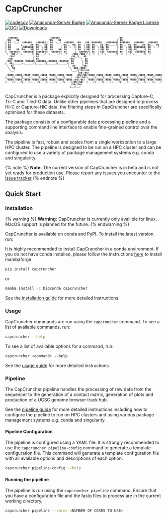 # CapCruncher

[![codecov](https://codecov.io/gh/sims-lab/CapCruncher/branch/master/graph/badge.svg?token=RHIGNMGX09)](https://codecov.io/gh/sims-lab/CapCruncher)
[![Anaconda-Server Badge](https://anaconda.org/bioconda/capcruncher/badges/version.svg)](https://anaconda.org/bioconda/capcruncher)
[![Anaconda-Server Badge License](https://anaconda.org/bioconda/capcruncher/badges/license.svg)](https://anaconda.org/bioconda/capcruncher)
[![DOI](https://zenodo.org/badge/224631087.svg)](https://zenodo.org/badge/latestdoi/224631087)
[![Downloads](https://pepy.tech/badge/capcruncher)](https://pepy.tech/project/capcruncher)

![CapCruncher Logo](docs/img/capcruncher_logo.png)

CapCruncher is a package explicitly designed for processing Capture-C, Tri-C and Tiled-C data. Unlike other pipelines that are designed to process Hi-C or Capture-HiC data, the filtering steps in CapCruncher are specifically optimised for these datasets.

The package consists of a configurable data processing pipeline and a supporting command line interface to enable fine-grained control over the analysis.

The pipeline is fast, robust and scales from a single workstation to a large HPC cluster. The pipeline is designed to be run on a HPC cluster and can be configured to use a variety of package management systems e.g. conda and singularity.

{% note %}
**Note:**
The current version of CapCruncher is in beta and is not yet ready for production use. Please report any issues you encounter to the [issue tracker](https://github.com/sims-lab/CapCruncher/issues/new/choose)
{% endnote %}


## Quick Start

### Installation

{% warning %}
**Warning:**
CapCruncher is currently only availible for linux. MacOS support is planned for the future.
{% endwarning %}

CapCruncher is available on conda and PyPI. To install the latest version, run:

It is highly recommended to install CapCruncher in a conda environment. If you do not have conda installed, please follow the instructions [here](https://github.com/conda-forge/miniforge#mambaforge) to install mambaforge.

``` bash
pip install capcruncher
```

or

``` bash
mamba install -c bioconda capcruncher
```

See the [installation guide](installation.md) for more detailed instructions.

### Usage

CapCruncher commands are run using the `capcruncher` command. To see a list of available commands, run:

``` bash
capcruncher --help
```

To see a list of available options for a command, run:

``` bash
capcruncher <command> --help
```

See the [usage guide](usage.md) for more detailed instructions.

### Pipeline

The CapCruncher pipeline handles the processing of raw data from the sequencer to the generation of a contact matrix, generation of plots and production of a UCSC genome browser track hub.

See the [pipeline guide](pipeline.md) for more detailed instructions including how to configure the pipeline to run on HPC clusters and using various package management systems e.g. conda and singularity.

#### Pipeline Configuration

The pipeline is configured using a YAML file. It is strongly recommended to use the `capcruncher pipeline-config` command to generate a template configuration file. This command will generate a template configuration file with all available options and descriptions of each option.

``` bash
capcruncher pipeline-config --help
```

#### Running the pipeline

The pipeline is run using the `capcruncher pipeline` command. Ensure that you have a configuration file and the fastq files to process are in the current working directory.

``` bash
capcruncher pipeline --cores <NUMBER OF CORES TO USE>
```
